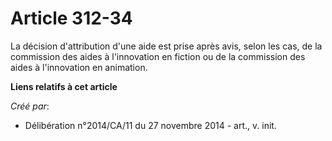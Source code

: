 # Article 312-34

La décision d'attribution d'une aide est prise après avis, selon les cas, de la commission des aides à l'innovation en
fiction ou de la commission des aides à l'innovation en animation.

**Liens relatifs à cet article**

_Créé par_:

  - Délibération n°2014/CA/11 du 27 novembre 2014 - art., v. init.
